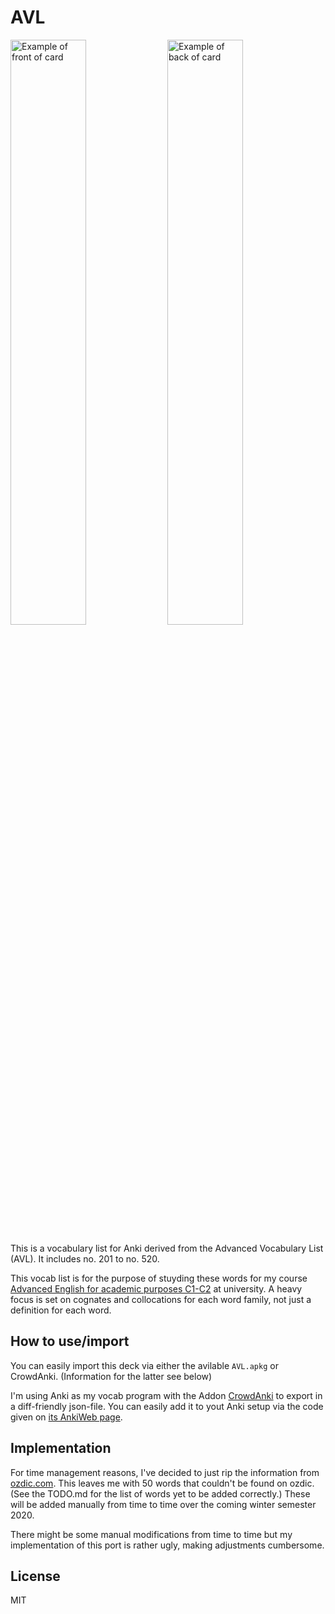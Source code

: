 # AVL

<img src="/../assets/total_front.png" alt="Example of front of card" width="49%"> <img src="/../assets/total_back.png" alt="Example of back of card" width="49%">

This is a vocabulary list for Anki derived from the Advanced Vocabulary List (AVL). It includes no. 201 to no. 520.

This vocab list is for the purpose of stuyding these words for my course [Advanced English for academic purposes C1-C2](https://www.sprachenzentrum.uzh.ch/de/angebot/Kursdetail.html?sprachid=sprache:englisch&targetgpid=zielgruppe:studentETHZ&kursnr=217424a3-e447-4531-9d39-3b04ea63006e) at university.
A heavy focus is set on cognates and collocations for each word family, not just a definition for each word.

## How to use/import

You can easily import this deck via either the avilable `AVL.apkg` or CrowdAnki. (Information for the latter see below)

I'm using Anki as my vocab program with the Addon [CrowdAnki](https://github.com/Stvad/CrowdAnki) to export in a diff-friendly json-file. You can easily add it to yout Anki setup via the code given on [its AnkiWeb page](https://ankiweb.net/shared/info/1788670778).

## Implementation

For time management reasons, I've decided to just rip the information from [ozdic.com](http://www.ozdic.com/).
This leaves me with 50 words that couldn't be found on ozdic.
(See the TODO.md for the list of words yet to be added correctly.)
These will be added manually from time to time over the coming winter semester 2020.

There might be some manual modifications from time to time but my implementation of this port is rather ugly, making adjustments cumbersome.

## License

MIT
